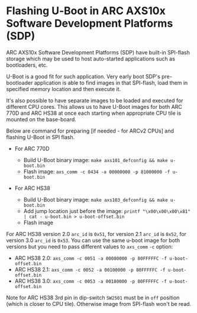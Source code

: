 # Flashing U‐Boot in ARC AXS10x Software Development Platforms (SDP)

ARC AXS10x Software Development Platforms (SDP) have built-in SPI-flash storage
which may be used to host auto-started applications such as bootloaders, etc.

U-Boot is a good fit for such application. Very early boot SDP's pre-bootloader
application is able to find images in that SPI-flash, load them in specified
memory location and then execute it.

It's also possible to have separate images to be loaded and executed for
different CPU cores. This allows us to have U-Boot images for both ARC 770D
and ARC HS38 at once each starting when appropriate CPU tile is mounted on
the base-board.

Below are command for preparing [if needed - for ARCv2 CPUs] and flashing
U-Boot in SPI flash.

* For ARC 770D

    * Build U-Boot binary image: `make axs101_defconfig && make u-boot.bin`
    * Flash image: `axs_comm -c 0434 -a 00000000 -p 81000000 -f u-boot.bin`

* For ARC HS38

    * Build U-Boot binary image: `make axs103_defconfig && make u-boot.bin`
    * Add jump location just before the image: `printf "\x00\x00\x00\x81" | cat - u-boot.bin > u-boot-offset.bin`
    * Flash image

For ARC HS38 version 2.0 `arc_id` is `0x51`, for version 2.1 `arc_id` is `0x52`,
for version 3.0 `arc_id` is `0x53`. You can use the same u-boot image for both
versions but you need to pass different values to `axs_comm` `-c` option:

* ARC HS38 2.0: `axs_comm -c 0051 -a 00080000 -p 80FFFFFC -f u-boot-offset.bin`
* ARC HS38 2.1: `axs_comm -c 0052 -a 00100000 -p 80FFFFFC -f u-boot-offset.bin`
* ARC HS38 3.0: `axs_comm -c 0053 -a 00180000 -p 80FFFFFC -f u-boot-offset.bin`

Note for ARC HS38 3rd pin in dip-switch `SW2501` must be in `off` position
(which is closer to CPU tile). Otherwise image from SPI-flash won't be read.
